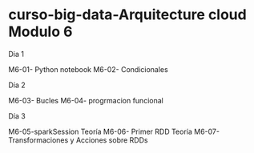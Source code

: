 # curso-big-data-Arquitecture cloud Modulo 6

 Dia 1 
 
 M6-01- Python notebook
 M6-02- Condicionales
 
 Día 2
 
 M6-03- Bucles 
 M6-04- progrmacion funcional
 
 Día 3
 
 M6-05-sparkSession Teoría
 M6-06- Primer RDD Teoría
 M6-07- Transformaciones y Acciones sobre RDDs
